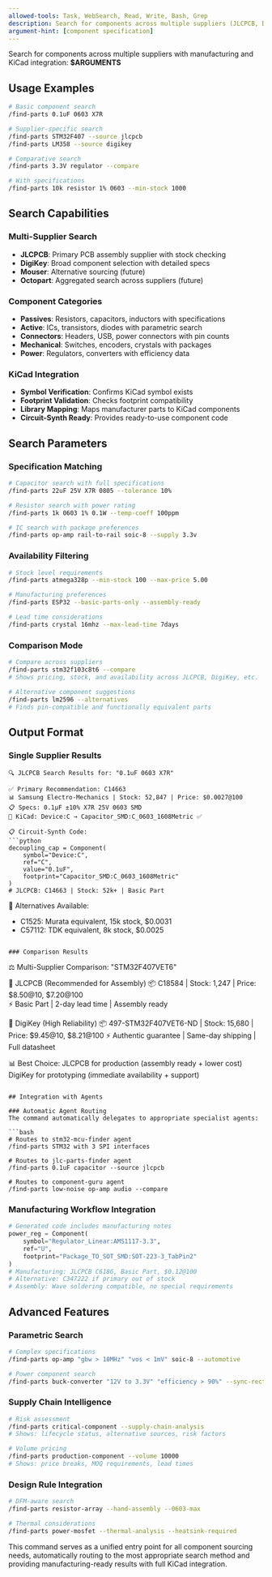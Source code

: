 ```yaml
---
allowed-tools: Task, WebSearch, Read, Write, Bash, Grep
description: Search for components across multiple suppliers (JLCPCB, DigiKey) with KiCad integration
argument-hint: [component specification]
---
```


Search for components across multiple suppliers with manufacturing and KiCad integration: **$ARGUMENTS**

## Usage Examples

```bash
# Basic component search
/find-parts 0.1uF 0603 X7R

# Supplier-specific search
/find-parts STM32F407 --source jlcpcb
/find-parts LM358 --source digikey

# Comparative search
/find-parts 3.3V regulator --compare

# With specifications
/find-parts 10k resistor 1% 0603 --min-stock 1000
```

## Search Capabilities

### Multi-Supplier Search
- **JLCPCB**: Primary PCB assembly supplier with stock checking
- **DigiKey**: Broad component selection with detailed specs  
- **Mouser**: Alternative sourcing (future)
- **Octopart**: Aggregated search across suppliers (future)

### Component Categories
- **Passives**: Resistors, capacitors, inductors with specifications
- **Active**: ICs, transistors, diodes with parametric search
- **Connectors**: Headers, USB, power connectors with pin counts
- **Mechanical**: Switches, encoders, crystals with packages
- **Power**: Regulators, converters with efficiency data

### KiCad Integration
- **Symbol Verification**: Confirms KiCad symbol exists
- **Footprint Validation**: Checks footprint compatibility  
- **Library Mapping**: Maps manufacturer parts to KiCad components
- **Circuit-Synth Ready**: Provides ready-to-use component code

## Search Parameters

### Specification Matching
```bash
# Capacitor search with full specifications
/find-parts 22uF 25V X7R 0805 --tolerance 10%

# Resistor search with power rating
/find-parts 1k 0603 1% 0.1W --temp-coeff 100ppm

# IC search with package preferences
/find-parts op-amp rail-to-rail soic-8 --supply 3.3v
```

### Availability Filtering
```bash
# Stock level requirements
/find-parts atmega328p --min-stock 100 --max-price 5.00

# Manufacturing preferences  
/find-parts ESP32 --basic-parts-only --assembly-ready

# Lead time considerations
/find-parts crystal 16mhz --max-lead-time 7days
```

### Comparison Mode
```bash
# Compare across suppliers
/find-parts stm32f103c8t6 --compare
# Shows pricing, stock, and availability across JLCPCB, DigiKey, etc.

# Alternative component suggestions
/find-parts lm2596 --alternatives
# Finds pin-compatible and functionally equivalent parts
```

## Output Format

### Single Supplier Results
```
🔍 JLCPCB Search Results for: "0.1uF 0603 X7R"

✅ Primary Recommendation: C14663
📊 Samsung Electro-Mechanics | Stock: 52,847 | Price: $0.0027@100
📋 Specs: 0.1µF ±10% X7R 25V 0603 SMD
🎯 KiCad: Device:C → Capacitor_SMD:C_0603_1608Metric ✅

📋 Circuit-Synth Code:
```python
decoupling_cap = Component(
    symbol="Device:C",
    ref="C", 
    value="0.1uF",
    footprint="Capacitor_SMD:C_0603_1608Metric"
)
# JLCPCB: C14663 | Stock: 52k+ | Basic Part
```

🔄 Alternatives Available:
- C1525: Murata equivalent, 15k stock, $0.0031
- C57112: TDK equivalent, 8k stock, $0.0025
```

### Comparison Results
```
⚖️  Multi-Supplier Comparison: "STM32F407VET6"

🥇 JLCPCB (Recommended for Assembly)
   📦 C18584 | Stock: 1,247 | Price: $8.50@10, $7.20@100  
   ⚡ Basic Part | 2-day lead time | Assembly ready

🥈 DigiKey (High Reliability)
   📦 497-STM32F407VET6-ND | Stock: 15,680 | Price: $9.45@10, $8.21@100
   ⚡ Authentic guarantee | Same-day shipping | Full datasheet

📊 Best Choice: JLCPCB for production (assembly ready + lower cost)
     DigiKey for prototyping (immediate availability + support)
```

## Integration with Agents

### Automatic Agent Routing
The command automatically delegates to appropriate specialist agents:

```bash
# Routes to stm32-mcu-finder agent
/find-parts STM32 with 3 SPI interfaces

# Routes to jlc-parts-finder agent  
/find-parts 0.1uF capacitor --source jlcpcb

# Routes to component-guru agent
/find-parts low-noise op-amp audio --compare
```

### Manufacturing Workflow Integration
```python
# Generated code includes manufacturing notes
power_reg = Component(
    symbol="Regulator_Linear:AMS1117-3.3",
    ref="U",
    footprint="Package_TO_SOT_SMD:SOT-223-3_TabPin2"
)
# Manufacturing: JLCPCB C6186, Basic Part, $0.12@100
# Alternative: C347222 if primary out of stock
# Assembly: Wave soldering compatible, no special requirements
```

## Advanced Features

### Parametric Search
```bash
# Complex specifications
/find-parts op-amp "gbw > 10MHz" "vos < 1mV" soic-8 --automotive

# Power component search
/find-parts buck-converter "12V to 3.3V" "efficiency > 90%" --sync-rectifier
```

### Supply Chain Intelligence  
```bash
# Risk assessment
/find-parts critical-component --supply-chain-analysis
# Shows: lifecycle status, alternative sources, risk factors

# Volume pricing
/find-parts production-component --volume 10000
# Shows: price breaks, MOQ requirements, lead times
```

### Design Rule Integration
```bash
# DFM-aware search
/find-parts resistor-array --hand-assembly --0603-max

# Thermal considerations
/find-parts power-mosfet --thermal-analysis --heatsink-required
```

This command serves as a unified entry point for all component sourcing needs, automatically routing to the most appropriate search method and providing manufacturing-ready results with full KiCad integration.